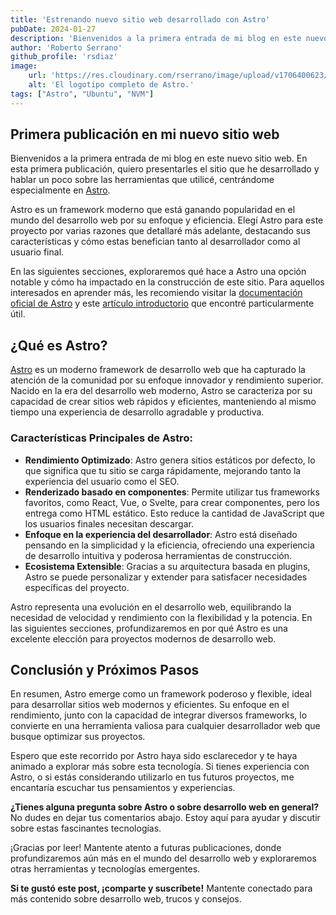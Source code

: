 ```yaml
---
title: 'Estrenando nuevo sitio web desarrollado con Astro'
pubDate: 2024-01-27
description: 'Bienvenidos a la primera entrada de mi blog en este nuevo sitio web. En esta primera publicación, quiero presentarles el sitio que he desarrollado y hablar un poco sobre las herramientas que utilicé, centrándome especialmente en Astro.'
author: 'Roberto Serrano'
github_profile: 'rsdiaz'
image:
    url: 'https://res.cloudinary.com/rserrano/image/upload/v1706400623/DALL_E_2024-01-28_01.10.10_-_A_minimalist_and_modern_blog_header_image_with_a_synthwave_style_suitable_for_a_web_development_blog_focusing_on_Astro_a_web_development_framework._rqmo5a.png'
    alt: 'El logotipo completo de Astro.'
tags: ["Astro", "Ubuntu", "NVM"]
---
```

## Primera publicación en mi nuevo sitio web

Bienvenidos a la primera entrada de mi blog en este nuevo sitio web. En esta primera publicación, quiero presentarles el sitio que he desarrollado y hablar un poco sobre las herramientas que utilicé, centrándome especialmente en [Astro](https://astro.build/).

Astro es un framework moderno que está ganando popularidad en el mundo del desarrollo web por su enfoque y eficiencia. Elegí Astro para este proyecto por varias razones que detallaré más adelante, destacando sus características y cómo estas benefician tanto al desarrollador como al usuario final.

En las siguientes secciones, exploraremos qué hace a Astro una opción notable y cómo ha impactado en la construcción de este sitio. Para aquellos interesados en aprender más, les recomiendo visitar la [documentación oficial de Astro](https://docs.astro.build/) y este [artículo introductorio](https://blog.example.com/intro-a-astro) que encontré particularmente útil.

## ¿Qué es Astro?

[Astro](https://astro.build/) es un moderno framework de desarrollo web que ha capturado la atención de la comunidad por su enfoque innovador y rendimiento superior. Nacido en la era del desarrollo web moderno, Astro se caracteriza por su capacidad de crear sitios web rápidos y eficientes, manteniendo al mismo tiempo una experiencia de desarrollo agradable y productiva.

### Características Principales de Astro:

- **Rendimiento Optimizado**: Astro genera sitios estáticos por defecto, lo que significa que tu sitio se carga rápidamente, mejorando tanto la experiencia del usuario como el SEO.
- **Renderizado basado en componentes**: Permite utilizar tus frameworks favoritos, como React, Vue, o Svelte, para crear componentes, pero los entrega como HTML estático. Esto reduce la cantidad de JavaScript que los usuarios finales necesitan descargar.
- **Enfoque en la experiencia del desarrollador**: Astro está diseñado pensando en la simplicidad y la eficiencia, ofreciendo una experiencia de desarrollo intuitiva y poderosa herramientas de construcción.
- **Ecosistema Extensible**: Gracias a su arquitectura basada en plugins, Astro se puede personalizar y extender para satisfacer necesidades específicas del proyecto.

Astro representa una evolución en el desarrollo web, equilibrando la necesidad de velocidad y rendimiento con la flexibilidad y la potencia. En las siguientes secciones, profundizaremos en por qué Astro es una excelente elección para proyectos modernos de desarrollo web.

## Conclusión y Próximos Pasos

En resumen, Astro emerge como un framework poderoso y flexible, ideal para desarrollar sitios web modernos y eficientes. Su enfoque en el rendimiento, junto con la capacidad de integrar diversos frameworks, lo convierte en una herramienta valiosa para cualquier desarrollador web que busque optimizar sus proyectos.

Espero que este recorrido por Astro haya sido esclarecedor y te haya animado a explorar más sobre esta tecnología. Si tienes experiencia con Astro, o si estás considerando utilizarlo en tus futuros proyectos, me encantaría escuchar tus pensamientos y experiencias. 

**¿Tienes alguna pregunta sobre Astro o sobre desarrollo web en general?** No dudes en dejar tus comentarios abajo. Estoy aquí para ayudar y discutir sobre estas fascinantes tecnologías.

¡Gracias por leer! Mantente atento a futuras publicaciones, donde profundizaremos aún más en el mundo del desarrollo web y exploraremos otras herramientas y tecnologías emergentes.

**Si te gustó este post, ¡comparte y suscríbete!** Mantente conectado para más contenido sobre desarrollo web, trucos y consejos.